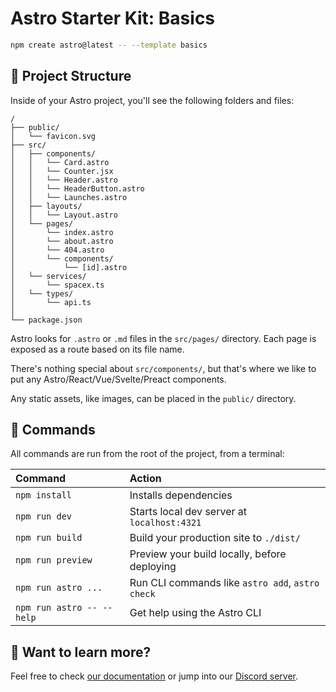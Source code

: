 # Astro Starter Kit: Basics

```sh
npm create astro@latest -- --template basics
```

## 🚀 Project Structure

Inside of your Astro project, you'll see the following folders and files:

```text
/
├── public/
│   └── favicon.svg
├── src/
│   ├── components/
│   │   └── Card.astro
│   │   └── Counter.jsx
│   │   └── Header.astro
│   │   └── HeaderButton.astro
│   │   └── Launches.astro
│   ├── layouts/
│   │   └── Layout.astro
│   └── pages/
│       └── index.astro
│       └── about.astro
│       └── 404.astro
│       └── components/
│           └── [id].astro
│   └── services/
│       └── spacex.ts
│   └── types/
│       └── api.ts
│   
└── package.json
```

Astro looks for `.astro` or `.md` files in the `src/pages/` directory. Each page is exposed as a route based on its file name.

There's nothing special about `src/components/`, but that's where we like to put any Astro/React/Vue/Svelte/Preact components.

Any static assets, like images, can be placed in the `public/` directory.

## 🧞 Commands

All commands are run from the root of the project, from a terminal:

| Command                   | Action                                           |
| :------------------------ | :----------------------------------------------- |
| `npm install`             | Installs dependencies                            |
| `npm run dev`             | Starts local dev server at `localhost:4321`      |
| `npm run build`           | Build your production site to `./dist/`          |
| `npm run preview`         | Preview your build locally, before deploying     |
| `npm run astro ...`       | Run CLI commands like `astro add`, `astro check` |
| `npm run astro -- --help` | Get help using the Astro CLI                     |

## 👀 Want to learn more?

Feel free to check [our documentation](https://docs.astro.build) or jump into our [Discord server](https://astro.build/chat).
